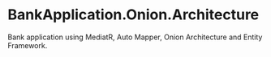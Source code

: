 # BankApplication.Onion.Architecture
Bank application using MediatR, Auto Mapper, Onion Architecture and Entity Framework.
